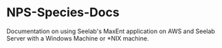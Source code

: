 # NPS-Species-Docs
Documentation on using Seelab's MaxEnt application on AWS and Seelab Server with a Windows Machine or *NIX machine.
